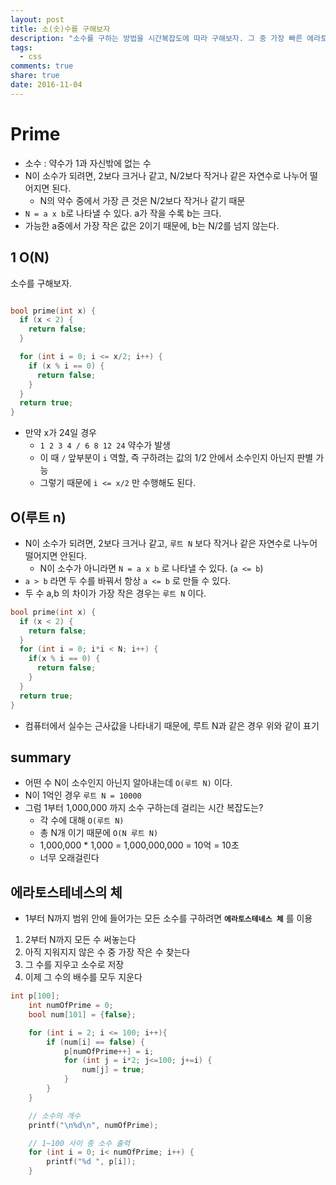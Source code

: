 ```yaml
---
layout: post
title: 소(솟)수를 구해보자
description: "소수를 구하는 방법을 시간복잡도에 따라 구해보자. 그 중 가장 빠른 에라토스테네스체도 알아보자."
tags:
  - css
comments: true
share: true
date: 2016-11-04
---
```


# Prime

- 소수 : 약수가 1과 자신밖에 없는 수
- N이 소수가 되려면, 2보다 크거나 같고, N/2보다 작거나 같은 자연수로 나누어 떨어지면 된다.
  - N의 약수 중에서 가장 큰 것은 N/2보다 작거나 같기 때문
- `N = a x b`로 나타낼 수 있다. a가 작을 수록 b는 크다.
- 가능한 a중에서 가장 작은 값은 2이기 때문에, b는 N/2를 넘지 않는다.


## 1 O(N)

소수를 구해보자.

```C

bool prime(int x) {
  if (x < 2) {
    return false;
  }

  for (int i = 0; i <= x/2; i++) {
    if (x % i == 0) {
      return false;
    }
  }
  return true;
}

```

- 만약 x가 24일 경우
  - `1 2 3 4 / 6 8 12 24` 약수가 발생
  - 이 때 `/` 앞부분이 `i` 역할, 즉 구하려는 값의 1/2 안에서 소수인지 아닌지 판별 가능
  - 그렇기 때문에 `i <= x/2` 만 수행해도 된다.

## O(루트 n)

- N이 소수가 되려면, 2보다 크거나 같고, `루트 N` 보다 작거나 같은 자연수로 나누어 떨어지면 안된다.
  - N이 소수가 아니라면 `N = a x b` 로 나타낼 수 있다. (`a <= b`)
- `a > b` 라면 두 수를 바꿔서 항상 `a <= b` 로 만들 수 있다.
- 두 수 a,b 의 차이가 가장 작은 경우는 `루트 N` 이다.


```C
bool prime(int x) {
  if (x < 2) {
    return false;
  }
  for (int i = 0; i*i < N; i++) {
    if(x % i == 0) {
      return false;
    }
  }
  return true;
}
```

- 컴퓨터에서 실수는 근사값을 나타내기 때문에, 루트 N과 같은 경우 위와 같이 표기


## summary
- 어떤 수 N이 소수인지 아닌지 알아내는데 `O(루트 N)` 이다.
- N이 1억인 경우 `루트 N = 10000`
- 그럼 1부터 1,000,000 까지 소수 구하는데 걸리는 시간 복잡도는?
  - 각 수에 대해 `O(루트 N)`
  - 총 N개 이기 때문에 `O(N 루트 N)`
  - 1,000,000 * 1,000 = 1,000,000,000 = 10억 = 10초
  - 너무 오래걸린다

## 에라토스테네스의 체
- 1부터 N까지 범위 안에 들어가는 모든 소수를 구하려면 **`에라토스테네스 체`** 를 이용

1. 2부터 N까지 모든 수 써놓는다
2. 아직 지워지지 않은 수 중 가장 작은 수 찾는다
3. 그 수를 지우고 소수로 저장
4. 이제 그 수의 배수를 모두 지운다

```C
int p[100];
    int numOfPrime = 0;
    bool num[101] = {false};

    for (int i = 2; i <= 100; i++){
        if (num[i] == false) {
            p[numOfPrime++] = i;
            for (int j = i*2; j<=100; j+=i) {
                num[j] = true;
            }
        }
    }

    // 소수의 개수
    printf("\n%d\n", numOfPrime);

    // 1~100 사이 중 소수 출력
    for (int i = 0; i< numOfPrime; i++) {
        printf("%d ", p[i]);
    }
```
